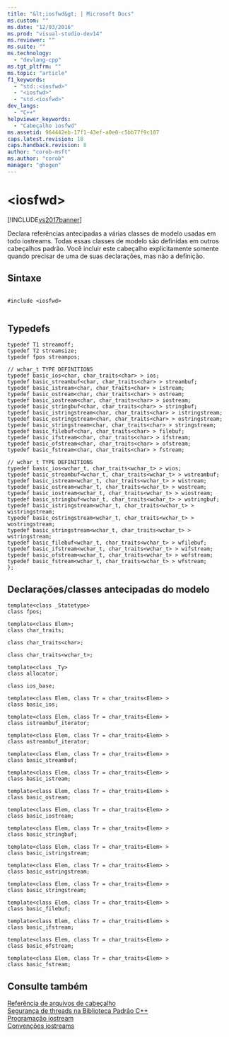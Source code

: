 ```yaml
---
title: "&lt;iosfwd&gt; | Microsoft Docs"
ms.custom: ""
ms.date: "12/03/2016"
ms.prod: "visual-studio-dev14"
ms.reviewer: ""
ms.suite: ""
ms.technology: 
  - "devlang-cpp"
ms.tgt_pltfrm: ""
ms.topic: "article"
f1_keywords: 
  - "std::<iosfwd>"
  - "<iosfwd>"
  - "std.<iosfwd>"
dev_langs: 
  - "C++"
helpviewer_keywords: 
  - "Cabeçalho iosfwd"
ms.assetid: 964442eb-17f1-43ef-a0e0-c5bb77f9c187
caps.latest.revision: 18
caps.handback.revision: 8
author: "corob-msft"
ms.author: "corob"
manager: "ghogen"
---
```

# &lt;iosfwd&gt;
[!INCLUDE[vs2017banner](../assembler/inline/includes/vs2017banner.md)]

Declara referências antecipadas a várias classes de modelo usadas em todo iostreams.  Todas essas classes de modelo são definidas em outros cabeçalhos padrão.  Você incluir este cabeçalho explicitamente somente quando precisar de uma de suas declarações, mas não a definição.  
  
## Sintaxe  
  
```  
  
#include <iosfwd>  
  
```  
  
## Typedefs  
  
```  
typedef T1 streamoff;  
typedef T2 streamsize;  
typedef fpos streampos;  
  
// wchar_t TYPE DEFINITIONS  
typedef basic_ios<char, char_traits<char> > ios;  
typedef basic_streambuf<char, char_traits<char> > streambuf;  
typedef basic_istream<char, char_traits<char> > istream;  
typedef basic_ostream<char, char_traits<char> > ostream;  
typedef basic_iostream<char, char_traits<char> > iostream;  
typedef basic_stringbuf<char, char_traits<char> > stringbuf;  
typedef basic_istringstream<char, char_traits<char> > istringstream;  
typedef basic_ostringstream<char, char_traits<char> > ostringstream;  
typedef basic_stringstream<char, char_traits<char> > stringstream;  
typedef basic_filebuf<char, char_traits<char> > filebuf;  
typedef basic_ifstream<char, char_traits<char> > ifstream;  
typedef basic_ofstream<char, char_traits<char> > ofstream;  
typedef basic_fstream<char, char_traits<char> > fstream;  
  
// wchar_t TYPE DEFINITIONS  
typedef basic_ios<wchar_t, char_traits<wchar_t> > wios;  
typedef basic_streambuf<wchar_t, char_traits<wchar_t> > wstreambuf;  
typedef basic_istream<wchar_t, char_traits<wchar_t> > wistream;  
typedef basic_ostream<wchar_t, char_traits<wchar_t> > wostream;  
typedef basic_iostream<wchar_t, char_traits<wchar_t> > wiostream;  
typedef basic_stringbuf<wchar_t, char_traits<wchar_t> > wstringbuf;  
typedef basic_istringstream<wchar_t, char_traits<wchar_t> > wistringstream;  
typedef basic_ostringstream<wchar_t, char_traits<wchar_t> > wostringstream;  
typedef basic_stringstream<wchar_t, char_traits<wchar_t> > wstringstream;  
typedef basic_filebuf<wchar_t, char_traits<wchar_t> > wfilebuf;  
typedef basic_ifstream<wchar_t, char_traits<wchar_t> > wifstream;  
typedef basic_ofstream<wchar_t, char_traits<wchar_t> > wofstream;  
typedef basic_fstream<wchar_t, char_traits<wchar_t> > wfstream;  
};  
```  
  
## Declarações\/classes antecipadas do modelo  
  
```  
template<class _Statetype>  
class fpos;  
  
template<class Elem>;  
class char_traits;  
  
class char_traits<char>;  
  
class char_traits<wchar_t>;  
  
template<class _Ty>  
class allocator;  
  
class ios_base;  
  
template<class Elem, class Tr = char_traits<Elem> >  
class basic_ios;  
  
template<class Elem, class Tr = char_traits<Elem> >  
class istreambuf_iterator;  
  
template<class Elem, class Tr = char_traits<Elem> >  
class ostreambuf_iterator;  
  
template<class Elem, class Tr = char_traits<Elem> >  
class basic_streambuf;  
  
template<class Elem, class Tr = char_traits<Elem> >  
class basic_istream;  
  
template<class Elem, class Tr = char_traits<Elem> >  
class basic_ostream;  
  
template<class Elem, class Tr = char_traits<Elem> >  
class basic_iostream;  
  
template<class Elem, class Tr = char_traits<Elem> >  
class basic_stringbuf;  
  
template<class Elem, class Tr = char_traits<Elem> >  
class basic_istringstream;  
  
template<class Elem, class Tr = char_traits<Elem> >  
class basic_ostringstream;  
  
template<class Elem, class Tr = char_traits<Elem> >  
class basic_stringstream;  
  
template<class Elem, class Tr = char_traits<Elem> >  
class basic_filebuf;  
  
template<class Elem, class Tr = char_traits<Elem> >  
class basic_ifstream;  
  
template<class Elem, class Tr = char_traits<Elem> >  
class basic_ofstream;  
  
template<class Elem, class Tr = char_traits<Elem> >  
class basic_fstream;  
```  
  
## Consulte também  
 [Referência de arquivos de cabeçalho](../standard-library/cpp-standard-library-header-files.md)   
 [Segurança de threads na Biblioteca Padrão C\+\+](../standard-library/thread-safety-in-the-cpp-standard-library.md)   
 [Programação iostream](../Topic/iostream%20Programming.md)   
 [Convenções iostreams](../standard-library/iostreams-conventions.md)